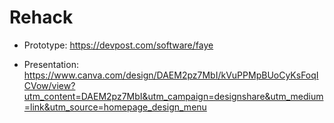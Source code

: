 # Rehack

* Prototype: https://devpost.com/software/faye

* Presentation: https://www.canva.com/design/DAEM2pz7MbI/kVuPPMpBUoCyKsFoqICVow/view?utm_content=DAEM2pz7MbI&utm_campaign=designshare&utm_medium=link&utm_source=homepage_design_menu
